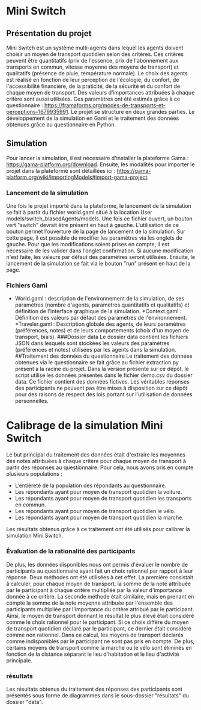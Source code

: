 # Mini Switch
## Présentation du projet
Mini Switch est un système multi-agents dans lequel les agents doivent choisir un moyen de transport quotidien selon des critères. Ces critères peuvent être quantitatifs (prix de l'essence, prix de l'abonnement aux transports en commun, vitesse moyenne des moyens de transport) et qualitatifs (présence de pluie, température normale). Le choix des agents est réalisé en fonction de leur perception de l'écologie, du confort, de l'accessibilité financière, de la praticité, de la sécurité et du confort de chaque moyen de transport. Des valeurs d’importances attribuées à chaque critère sont aussi utilisées. Ces paramètres ont été estimés grâce à ce questionnaire : https://framaforms.org/modes-de-transports-et-perceptions-1679935991.
Le projet se structure en deux grandes parties. Le développement de la simulation en Gaml et le traitement des données obtenues grâce au questionnaire en Python.
## Simulation
Pour lancer la simulation, il est nécessaire d'installer la plateforme Gama : https://gama-platform.org/download. Ensuite, les modalités pour importer le projet dans la plateforme sont détaillées ici : https://gama-platform.org/wiki/ImportingModels#import-gama-project.
### Lancement de la simulation
Une fois le projet importé dans la plateforme, le lancement de la simulation se fait à partir du fichier world.gaml situé à la location User models/switch_biasedAgents/models. Une fois ce fichier ouvert, un bouton vert "switch" devrait être présent en haut à gauche. L'utilisation de ce bouton permet l'ouverture de la page de lancement de la simulation.
Sur cette page, il est possible de modifier les paramètres via les onglets de gauche. Pour que les modifications soient prises en compte, il est nécessaire de les valider dans l'onglet confirmation. Si aucune modification n'est faite, les valeurs par défaut des paramètres seront utilisées.
Ensuite, le lancement de la simulation se fait via le bouton "run" présent en haut de la page.
### Fichiers Gaml
* World.gaml : description de l'environnement de la simulation, de ses paramètres (nombre d'agents, paramètres quantitatifs et qualitatifs) et définition de l'interface graphique de la simulation.
*Context.gaml : Définition des valeurs par défaut des paramètres de l'environnement.
*Traveler.gaml : Description globale des agents, de leurs paramètres (préférences, notes) et de leurs comportements (choix d'un moyen de transport, biais).
###Dossier data
Le dossier data contient les fichiers JSON dans lesquels sont stockées les valeurs des paramètres (préférences et notes) utilisées par les agents dans la simulation.
##Traitement des données du questionnaire
Le traitement des données obtenues via le questionnaire se fait grâce au fichier extraction.py présent à la racine du projet. Dans la version présente sur ce dépôt, le script utilise les données présentes dans le fichier demo.csv du dossier data. Ce fichier contient des données fictives. Les véritables réponses des participants ne peuvent pas être mises à disposition sur ce dépôt pour des raisons de respect des lois portant sur l'utilisation de données personnelles.
# Calibrage de la simulation Mini Switch
Le but principal du traitement des données était d'extraire les moyennes des notes attribuées à chaque critère pour chaque moyen de transport à partir des réponses au questionnaire. Pour cela, nous avons pris en compte plusieurs populations :
* L’entièreté de la population des répondants au questionnaire.
* Les répondants ayant pour moyen de transport quotidien la voiture.
* Les répondants ayant pour moyen de transport quotidien les transports en commun.
* Les répondants ayant pour moyen de transport quotidien le vélo.
* Les répondants ayant pour moyen de transport quotidien la marche.

Les résultats obtenus grâce à ce traitement ont été utilisés pour calibrer la simulation Mini Switch.

### Évaluation de la rationalité des participants

De plus, les données disponibles nous ont permis d'évaluer le nombre de participants au questionnaire ayant fait un choix rationnel par rapport à leur réponse. Deux méthodes ont été utilisées à cet effet. La première consistait à calculer, pour chaque moyen de transport, la somme de la note attribuée par le participant à chaque critère multipliée par la valeur d'importance donnée à ce critère. La seconde méthode était similaire, mais en prenant en compte la somme de la note moyenne attribuée par l'ensemble des participants multipliée par l'importance du critère attribué par le participant. Ainsi, le moyen de transport donnant le résultat le plus élevé était considéré comme le choix rationnel pour le participant. Si ce choix diffère du moyen de transport quotidien déclaré par le participant, ce dernier était considéré comme non rationnel. Dans ce calcul, les moyens de transport déclarés comme indisponibles par le participant ne sont pas pris en compte. De plus, certains moyens de transport comme la marche ou le vélo sont éliminés en fonction de la distance séparant le lieu d'habitation et le lieu d'activité principale.
### résultats

Les résultats obtenus du traitement des réponses des participants sont présentés sous forme de diagrammes dans le sous-dossier "résultats" du dossier "data".

